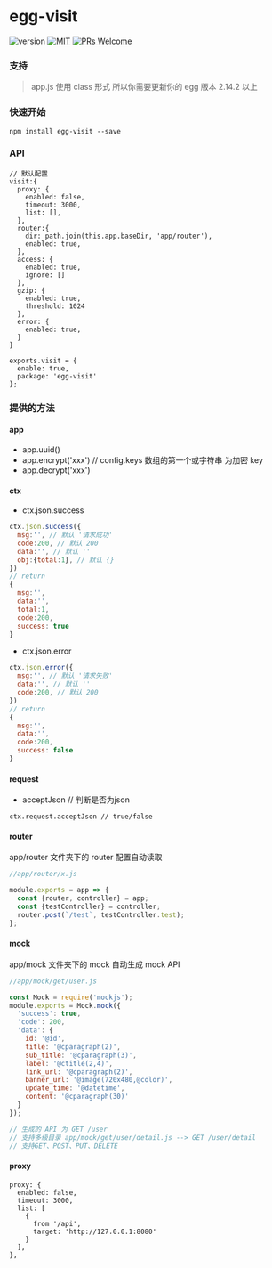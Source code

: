 # egg-visit

![version](https://img.shields.io/badge/version-v1.0.2-brightgreen.svg?style=flat-square) [![MIT](https://img.shields.io/dub/l/vibe-d.svg?style=flat-square)](http://opensource.org/licenses/MIT) [![PRs Welcome](https://img.shields.io/badge/PRs-welcome-brightgreen.svg?style=flat-square)](https://reactjs.org/docs/how-to-contribute.html#your-first-pull-request)

### 支持
> app.js 使用 class 形式 
> 所以你需要更新你的 egg 版本 2.14.2 以上

### 快速开始

```
npm install egg-visit --save
```

### API
```
// 默认配置
visit:{
  proxy: {
    enabled: false,
    timeout: 3000,
    list: [],
  },
  router:{ 
    dir: path.join(this.app.baseDir, 'app/router'),
    enabled: true,
  },
  access: {
    enabled: true,
    ignore: []
  },
  gzip: {
    enabled: true,
    threshold: 1024
  },
  error: {
    enabled: true,
  }
}
```
```
exports.visit = {
  enable: true,
  package: 'egg-visit'
};
```

### 提供的方法
#### app
* app.uuid()
* app.encrypt('xxx') // config.keys 数组的第一个或字符串 为加密 key
* app.decrypt('xxx')
#### ctx
* ctx.json.success
```javascript
ctx.json.success({
  msg:'', // 默认 '请求成功'
  code:200, // 默认 200
  data:'', // 默认 ''
  obj:{total:1}, // 默认 {}
}) 
// return 
{
  msg:'',
  data:'',
  total:1,
  code:200,
  success: true
}
```

* ctx.json.error
```javascript
ctx.json.error({
  msg:'', // 默认 '请求失败'
  data:'', // 默认 ''
  code:200, // 默认 200
}) 
// return 
{
  msg:'',
  data:'',
  code:200,
  success: false
}
```
#### request
* acceptJson // 判断是否为json
```
ctx.request.acceptJson // true/false
```
#### router
app/router 文件夹下的 router 配置自动读取
```javascript
//app/router/x.js

module.exports = app => {
  const {router, controller} = app;
  const {testController} = controller;
  router.post(`/test`, testController.test);
};
```
#### mock
app/mock 文件夹下的 mock 自动生成 mock API
```javascript
//app/mock/get/user.js

const Mock = require('mockjs');
module.exports = Mock.mock({
  'success': true,
  'code': 200,
  'data': {
    id: '@id',
    title: '@cparagraph(2)',
    sub_title: '@cparagraph(3)',
    label: '@ctitle(2,4)',
    link_url: '@cparagraph(2)',
    banner_url: '@image(720x480,@color)',
    update_time: '@datetime',
    content: '@cparagraph(30)'
  }
});

// 生成的 API 为 GET /user 
// 支持多级目录 app/mock/get/user/detail.js --> GET /user/detail 
// 支持GET、POST、PUT、DELETE
```
#### proxy
```
proxy: {
  enabled: false,
  timeout: 3000,
  list: [
    {
      from '/api',
      target: 'http://127.0.0.1:8080'
    }
  ],
},
```
